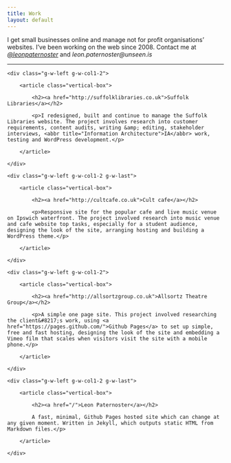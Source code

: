 ```yaml
---
title: Work
layout: default
---
```


<p class="primary">I get small businesses online and manage not for profit organisations&#8217; websites. I&#8217;ve been working on the web since 2008. Contact me at <em><a href="http://twitter.com/leonpaternoster">@leonpaternoster</a></em> and <em>leon.paternoster@unseen.is</em></p>
	
<hr>

<div class="g-row">

	<div class="g-w-left g-w-col1-2">
	
		<article class="vertical-box">
	
			<h2><a href="http://suffolklibraries.co.uk">Suffolk Libraries</a></h2>
	
			<p>I redesigned, built and continue to manage the Suffolk Libraries website. The project involves research into customer requirements, content audits, writing &amp; editing, stakeholder interviews, <abbr title="Information Architecture">IA</abbr> work, testing and WordPress development.</p>
			
		</article>

	</div>
	
	<div class="g-w-left g-w-col1-2 g-w-last">
	
		<article class="vertical-box">

			<h2><a href="http://cultcafe.co.uk">Cult cafe</a></h2>
	
			<p>Responsive site for the popular cafe and live music venue on Ipswich waterfront. The project involved research into music venue and cafe website top tasks, especially for a student audience, designing the look of the site, arranging hosting and building a WordPress theme.</p>
			
		</article>

	</div>
	
</div>

<div class="g-row">

	<div class="g-w-left g-w-col1-2">
	
		<article class="vertical-box">
	
			<h2><a href="http://allsortzgroup.co.uk">Allsortz Theatre Group</a></h2>
		
			<p>A simple one page site. This project involved researching the client&#8217;s work, using <a href="https://pages.github.com/">Github Pages</a> to set up simple, free and fast hosting, designing the look of the site and embedding a Vimeo film that scales when visitors visit the site with a mobile phone.</p>
			
		</article>
		
	</div>
	
	<div class="g-w-left g-w-col1-2 g-w-last">
	
		<article class="vertical-box">

			<h2><a href="/">Leon Paternoster</a></h2>
		
			A fast, minimal, Github Pages hosted site which can change at any given moment. Written in Jekyll, which outputs static HTML from Markdown files.</p>
			
		</article>
		
	</div>
	
</div>
